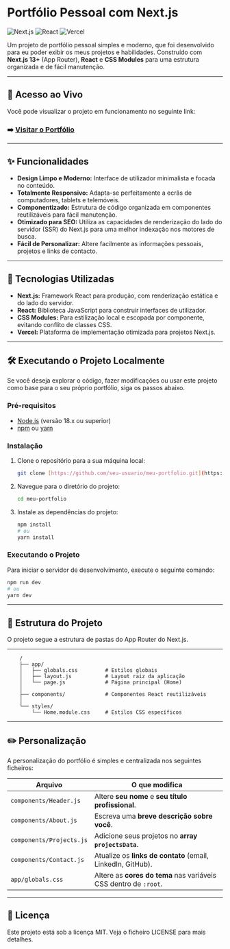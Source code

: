 # Portfólio Pessoal com Next.js

![Next.js](https://img.shields.io/badge/Next.js-000000?style=for-the-badge&logo=nextdotjs&logoColor=white)
![React](https://img.shields.io/badge/React-20232A?style=for-the-badge&logo=react&logoColor=61DAFB)
![Vercel](https://img.shields.io/badge/Vercel-000000?style=for-the-badge&logo=vercel&logoColor=white)

Um projeto de portfólio pessoal simples e moderno, que foi desenvolvido para eu poder exibir os meus projetos e habilidades.
Construído com **Next.js 13+** (App Router), **React** e **CSS Modules** para uma estrutura organizada e de fácil manutenção.

---

## 🚀 Acesso ao Vivo

Você pode visualizar o projeto em funcionamento no seguinte link:

### ➡️ [**Visitar o Portfólio**](https://seu-portfolio-incrivel.vercel.app/)

---

## ✨ Funcionalidades

-   **Design Limpo e Moderno:** Interface de utilizador minimalista e focada no conteúdo.
-   **Totalmente Responsivo:** Adapta-se perfeitamente a ecrãs de computadores, tablets e telemóveis.
-   **Componentizado:** Estrutura de código organizada em componentes reutilizáveis para fácil manutenção.
-   **Otimizado para SEO:** Utiliza as capacidades de renderização do lado do servidor (SSR) do Next.js 
      para uma melhor indexação nos motores de busca.
-   **Fácil de Personalizar:** Altere facilmente as informações pessoais, projetos e links de contacto.

---

## 🚀 Tecnologias Utilizadas

-   **Next.js:** Framework React para produção, com renderização estática e do lado do servidor.
-   **React:** Biblioteca JavaScript para construir interfaces de utilizador.
-   **CSS Modules:** Para estilização local e escopada por componente, evitando conflito de classes CSS.
-   **Vercel:** Plataforma de implementação otimizada para projetos Next.js.

---

## 🛠️ Executando o Projeto Localmente

Se você deseja explorar o código, fazer modificações ou usar este projeto como base para o seu próprio portfólio, siga os passos abaixo.

### Pré-requisitos

-   [Node.js](https://nodejs.org/) (versão 18.x ou superior)
-   [npm](https://www.npmjs.com/) ou [yarn](https://yarnpkg.com/)

### Instalação

1.  Clone o repositório para a sua máquina local:
    ```bash
    git clone [https://github.com/seu-usuario/meu-portfolio.git](https://github.com/seu-usuario/meu-portfolio.git)
    ```
2.  Navegue para o diretório do projeto:
    ```bash
    cd meu-portfolio
    ```
3.  Instale as dependências do projeto:
    ```bash
    npm install
    # ou
    yarn install
    ```

### Executando o Projeto

Para iniciar o servidor de desenvolvimento, execute o seguinte comando:

```bash
npm run dev
# ou
yarn dev
```
---


## 📂 Estrutura do Projeto
O projeto segue a estrutura de pastas do App Router do Next.js.

---


```
    /
    ├── app/
    │   ├── globals.css         # Estilos globais
    │   ├── layout.js           # Layout raiz da aplicação
    │   └── page.js             # Página principal (Home)
    │
    ├── components/             # Componentes React reutilizáveis
    │
    └── styles/
        └── Home.module.css     # Estilos CSS específicos
```

---

## ✏️ Personalização
A personalização do portfólio é simples e centralizada nos seguintes ficheiros:

| Arquivo                  | O que modifica                                                   |
|--------------------------|------------------------------------------------------------------|
| `components/Header.js`   | Altere **seu nome** e **seu título profissional**.               |
| `components/About.js`    | Escreva uma **breve descrição sobre você**.                      |
| `components/Projects.js` | Adicione seus projetos no **array `projectsData`**.              |
| `components/Contact.js`  | Atualize os **links de contato** (email, LinkedIn, GitHub).      |
| `app/globals.css`        | Altere as **cores do tema** nas variáveis CSS dentro de `:root`. |

---

## 📄 Licença
Este projeto está sob a licença MIT. Veja o ficheiro LICENSE para mais detalhes.